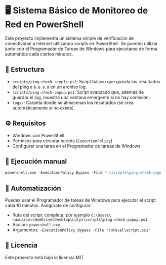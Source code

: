 # 🖥️ Sistema Básico de Monitoreo de Red en PowerShell

Este proyecto implementa un sistema simple de verificación de conectividad a Internet utilizando scripts en PowerShell. Se pueden utilizar junto con el Programador de Tareas de Windows para ejecutarse de forma automática cada ciertos minutos.

## 📂 Estructura

- `scripts/ping-check-simple.ps1`: Script básico que guarda los resultados del ping a `8.8.8.8` en un archivo log.
- `scripts/ping-check-popup.ps1`: Script avanzado que, además de guardar el log, muestra una ventana emergente si no hay conexión.
- `logs/`: Carpeta donde se almacenan los resultados (se crea automáticamente si no existe).

## ⚙️ Requisitos

- Windows con PowerShell
- Permisos para ejecutar scripts (`ExecutionPolicy`)
- Configurar una tarea en el Programador de tareas de Windows

## 🚀 Ejecución manual

```powershell
powershell.exe -ExecutionPolicy Bypass -File ".\scripts\ping-check-popup.ps1"
```

## 📅 Automatización

Puedes usar el Programador de tareas de Windows para ejecutar el script cada 10 minutos. Asegúrate de configurar:
- Ruta del script: completa, por ejemplo `C:\Users\<usuario>\OneDrive\Desktop\Lulys\scripts\ping-check-popup.ps1`
- Acción: `powershell.exe`
- Argumentos: `-ExecutionPolicy Bypass -File "ruta\al\script.ps1"`

## 📜 Licencia

Este proyecto está bajo la licencia MIT.
